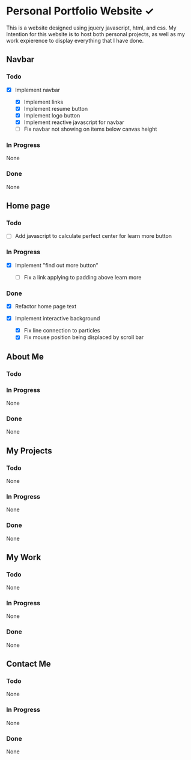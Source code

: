 # Personal Portfolio Website ✓

This is a website designed using jquery javascript, html, and css.
My Intention for this website is to host both personal projects, as
well as my work expierence to display everything that I have done.

## Navbar

### Todo

- [x] Implement navbar

  - [x] Implement links
  - [x] Implement resume button
  - [x] Implement logo button
  - [x] Implement reactive javascript for navbar
  - [ ] Fix navbar not showing on items below canvas height

### In Progress

None

### Done

None

## Home page

### Todo

- [ ] Add javascript to calculate perfect center for learn more button

### In Progress

- [x] Implement "find out more button"

  - [ ] Fix a link applying to padding above learn more

### Done

- [x] Refactor home page text

- [x] Implement interactive background

  - [x] Fix line connection to particles
  - [x] Fix mouse position being displaced by scroll bar

## About Me

### Todo

### In Progress

None

### Done

None

## My Projects

### Todo

None

### In Progress

None

### Done

None

## My Work

### Todo

None

### In Progress

None

### Done

None

## Contact Me

### Todo

None

### In Progress

None

### Done

None
